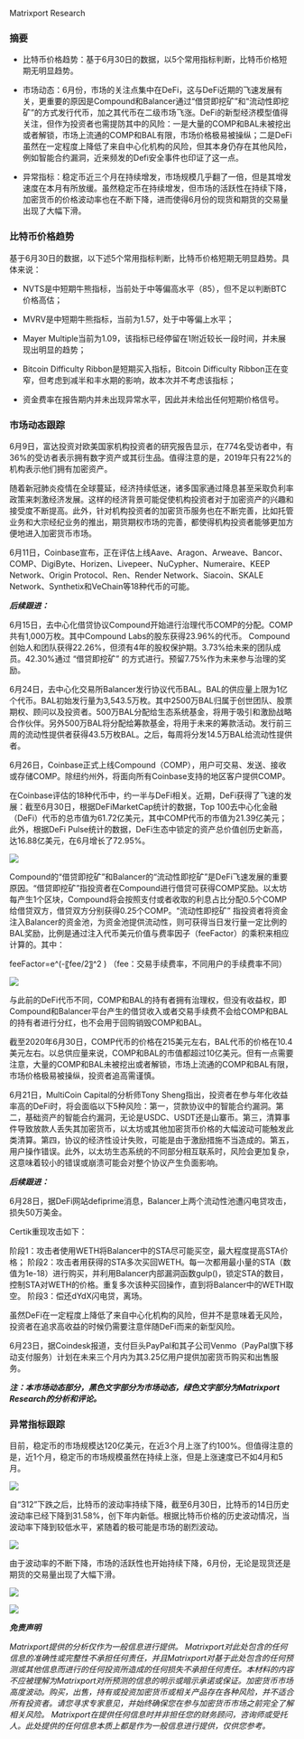 Matrixport Research

### 摘要

- 比特币价格趋势：基于6月30日的数据，以5个常用指标判断，比特币价格短期无明显趋势。

- 市场动态：6月份，市场的关注点集中在DeFi，这与DeFi近期的飞速发展有关，更重要的原因是Compound和Balancer通过“借贷即挖矿”和“流动性即挖矿”的方式发行代币，加之其代币在二级市场飞涨。DeFi的新型经济模型值得关注，但作为投资者也需提防其中的风险：一是大量的COMP和BAL未被挖出或者解锁，市场上流通的COMP和BAL有限，市场价格极易被操纵；二是DeFi虽然在一定程度上降低了来自中心化机构的风险，但其本身仍存在其他风险，例如智能合约漏洞，近来频发的Defi安全事件也印证了这一点。

- 异常指标：稳定币近三个月在持续增发，市场规模几乎翻了一倍，但是其增发速度在本月有所放缓。虽然稳定币在持续增发，但市场的活跃性在持续下降，加密货币的价格波动率也在不断下降，进而使得6月份的现货和期货的交易量出现了大幅下滑。

### 比特币价格趋势
基于6月30日的数据，以下述5个常用指标判断，比特币价格短期无明显趋势。具体来说：

- NVTS是中短期牛熊指标，当前处于中等偏高水平（85），但不足以判断BTC价格高估；

- MVRV是中短期牛熊指标，当前为1.57，处于中等偏上水平；

- Mayer Multiple当前为1.09，该指标已经停留在1附近较长一段时间，并未展现出明显的趋势；

- Bitcoin Difficulty Ribbon是短期买入指标，Bitcoin Difficulty Ribbon正在变窄，但考虑到减半和丰水期的影响，故本次并不考虑该指标；

- 资金费率在报告期内并未出现异常水平，因此并未给出任何短期价格信号。

### 市场动态跟踪

6月9日，富达投资对欧美国家机构投资者的研究报告显示，在774名受访者中，有36%的受访者表示拥有数字资产或其衍生品。值得注意的是，2019年只有22%的机构表示他们拥有加密资产。

随着新冠肺炎疫情在全球蔓延，经济持续低迷，诸多国家通过降息甚至采取负利率政策来刺激经济发展。这样的经济背景可能促使机构投资者对于加密资产的兴趣和接受度不断提高。此外，针对机构投资者的加密货币服务也在不断完善，比如托管业务和大宗经纪业务的推出，期货期权市场的完善，都使得机构投资者能够更加方便地进入加密货币市场。

6月11日，Coinbase宣布，正在评估上线Aave、Aragon、Arweave、Bancor、COMP、DigiByte、Horizen、Livepeer、NuCypher、Numeraire、KEEP Network、Origin Protocol、Ren、Render Network、Siacoin、SKALE Network、Synthetix和VeChain等18种代币的可能。

***后续跟进：***

6月15日，去中心化借贷协议Compound开始进行治理代币COMP的分配。COMP共有1,000万枚。其中Compound Labs的股东获得23.96%的代币。 Compound创始人和团队获得22.26%，但须有4年的股权保护期。3.73%给未来的团队成员。42.30%通过 “借贷即挖矿” 的方式进行。预留7.75%作为未来参与治理的奖励。

6月24日，去中心化交易所Balancer发行协议代币BAL。BAL的供应量上限为1亿个代币。BAL初始发行量为3,543.5万枚。其中2500万BAL归属于创世团队、股票期权、顾问以及投资者。500万BAL分配给生态系统基金，将用于吸引和激励战略合作伙伴。另外500万BAL将分配给筹款基金，将用于未来的筹款活动。发行前三周的流动性提供者获得43.5万枚BAL。之后，每周将分发14.5万BAL给流动性提供者。

6月26日，Coinbase正式上线Compound（COMP），用户可交易、发送、接收或存储COMP。除纽约州外，将面向所有Coinbase支持的地区客户提供COMP。

在Coinbase评估的18种代币中，约一半与DeFi相关。近期，DeFi获得了飞速的发展：截至6月30日，根据DeFiMarketCap统计的数据，Top 100去中心化金融（DeFi）代币的总市值为61.72亿美元，其中COMP代币的市值为21.39亿美元；此外，根据DeFi Pulse统计的数据，DeFi生态中锁定的资产总价值创历史新高，达16.88亿美元，在6月增长了72.95%。

![](https://raw.github.com/matrixport-article/matrixport-article.github.io/master/_images/6/1.png)

Compound的“借贷即挖矿”和Balancer的“流动性即挖矿”是DeFi飞速发展的重要原因。“借贷即挖矿”指投资者在Compound进行借贷可获得COMP奖励。以太坊每产生1个区块，Compound将会按照支付或者收取的利息占比分配0.5个COMP给借贷双方，借贷双方分别获得0.25个COMP。“流动性即挖矿” 指投资者将资金注入Balancer的资金池，为资金池提供流动性，则可获得当日发行量一定比例的BAL奖励，比例是通过注入代币美元价值与费率因子（feeFactor）的乘积来相应计算的。其中：

feeFactor=e^(-〖fee/2〗^2 ) （fee：交易手续费率，不同用户的手续费率不同）

![](https://raw.github.com/matrixport-article/matrixport-article.github.io/master/_images/6/2.png)

与此前的DeFi代币不同，COMP和BAL的持有者拥有治理权，但没有收益权，即Compound和Balancer平台产生的借贷收入或者交易手续费不会给COMP和BAL的持有者进行分红，也不会用于回购销毁COMP和BAL。

截至2020年6月30日，COMP代币的价格在215美元左右，BAL代币的价格在10.4美元左右。以总供应量来说，COMP和BAL的市值都超过10亿美元。但有一点需要注意，大量的COMP和BAL未被挖出或者解锁，市场上流通的COMP和BAL有限，市场价格极易被操纵，投资者追高需谨慎。

6月21日，MultiCoin Capital的分析师Tony Sheng指出，投资者在参与年化收益率高的DeFi时，将会面临以下5种风险：第一，贷款协议中的智能合约漏洞。第二，基础资产的智能合约漏洞，无论是USDC、USDT还是山寨币。第三，清算事件导致放款人丢失其加密货币，以太坊或其他加密货币价格的大幅波动可能触发此类清算。第四，协议的经济性设计失败，可能是由于激励措施不当造成的。第五，用户操作错误。此外，以太坊生态系统的不同部分相互联系时，风险会更加复杂，这意味着较小的错误或崩溃可能会对整个协议产生负面影响。

***后续跟进：***

6月28日，据DeFi网站defiprime消息，Balancer上两个流动性池遭闪电贷攻击，损失50万美金。

Certik重现攻击如下：

阶段1：攻击者使用WETH将Balancer中的STA尽可能买空，最大程度提高STA价格；
阶段2：攻击者用获得的STA多次买回WETH。每一次都用最小量的STA（数值为1e-18）进行购买，并利用Balancer内部漏洞函数gulp()，锁定STA的数目，控制STA对WETH的价格。重复多次该种买回操作，直到将Balancer中的WETH取空。
阶段3：偿还dYdX闪电贷，离场。

虽然DeFi在一定程度上降低了来自中心化机构的风险，但并不是意味着无风险，投资者在追求高收益的时候仍需要注意伴随DeFi而来的新型风险。

6月23日，据Coindesk报道，支付巨头PayPal和其子公司Venmo（PayPal旗下移动支付服务）计划在未来三个月内为其3.25亿用户提供加密货币购买和出售服务。

***注：本市场动态部分，黑色文字部分为市场动态，绿色文字部分为Matrixport Research的分析和评论。***

### 异常指标跟踪

目前，稳定币的市场规模达120亿美元，在近3个月上涨了约100%。但值得注意的是，近1个月，稳定币的市场规模虽然在持续上涨，但是上涨速度已不如4月和5月。

![](https://raw.github.com/matrixport-article/matrixport-article.github.io/master/_images/6/3.png)

自“312”下跌之后，比特币的波动率持续下降，截至6月30日，比特币的14日历史波动率已经下降到31.58%，创下年内新低。根据比特币价格的历史波动情况，当波动率下降到较低水平，紧随着的极可能是市场的剧烈波动。

![](https://raw.github.com/matrixport-article/matrixport-article.github.io/master/_images/6/4.png)

由于波动率的不断下降，市场的活跃性也开始持续下降，6月份，无论是现货还是期货的交易量出现了大幅下滑。

![](https://raw.github.com/matrixport-article/matrixport-article.github.io/master/_images/6/5.png)

![](https://raw.github.com/matrixport-article/matrixport-article.github.io/master/_images/6/6.png)

***免责声明***

*Matrixport提供的分析仅作为一般信息进行提供。 Matrixport对此处包含的任何信息的准确性或完整性不承担任何责任，并且Matrixport对基于此处包含的任何预测或其他信息而进行的任何投资所造成的任何损失不承担任何责任。本材料的内容不应被理解为Matrixport对所预测的信息的明示或暗示承诺或保证。加密货币市场高度波动。购买，出售，持有或投资加密货币或相关产品存在各种风险，并不适合所有投资者。请您寻求专家意见，并始终确保您在参与加密货币市场之前完全了解相关风险。
Matrixport在提供任何信息时并非担任您的财务顾问，咨询师或受托人。此处提供的任何信息本质上都是作为一般信息进行提供，仅供您参考。*
